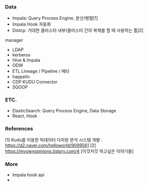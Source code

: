### Data
- Impala: Query Process Engine, 분산/병렬[1]
- Impala Hook 자동화
- Distcp: 거대한 클러스터 내부/클러스터 간의 복제를 할 때 사용하는 툴[2]

manager
- LDAP
- kerberos
- Hive & Impala
- ODW
- ETL Lineage / Pipeline / 메타
- happelin
- CDP KUDU Connector
- SQOOP

### ETC.
- ElasticSearch: Query Process Engine, Data Storage
- React, Hook

### References
[1] Kudu를 이용한 빅데이터 다차원 분석 시스템 개발 : https://d2.naver.com/helloworld/9099561
[2] https://myownopinions.tistory.com/4 [이것저것 하고싶은 이야기들]

### More
- Impala hook api
- 
